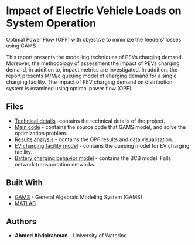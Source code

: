 # Impact of Electric Vehicle Loads on System Operation
Optimal Power Flow (OPF) with objective to minimize the feeders’ losses using GAMS

This report presents the modelling techniques of PEVs charging demand. Moreover, the methodology of assessment the impact of PEVs charging demand, in addition to, impact metrics are investigated. In addition, the report presents M/M/c queuing model of charging demand for a single charging facility. The impact of PEV charging demand on distribution system is examined using optimal power flow (OPF). 

## Files
* [Technical details](Project_report.pdf) -contains the technical details of the project.
* [Main code](OPF_model.gms) - contains the source code that GAMS model, and solve the optimization problem.
* [Results analysis](OPFResultForPEV1.put) - contains the OPF results and data visualization.
* [EV charging facility model](ECE_666_project.m) - contains the queuing model for EV charging facility. 
* [Battery charging behavior model](BCM.m) - contains the BCB model.
Falls network transportation networks.

## Built With

* [GAMS](https://www.gams.com/) - General Algebraic Modeling System (GAMS)
* [MATLAB](https://www.mathworks.com/products/matlab.html)

## Authors

* **Ahmed Abdalrahman** - University of Waterloo
